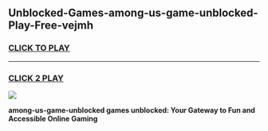 
## Unblocked-Games-among-us-game-unblocked-Play-Free-vejmh
<h3>
<a href="https://premium76.site?title=among-us-game-unblocked&ref=24M">CLICK TO PLAY</a></h3>
<hr>

<h3>
<a href="https://premium76.site?title=among-us-game-unblocked&ref=24M">CLICK 2 PLAY</a>
  
</h3>

<a href="https://premium76.site?title=among-us-game-unblocked&ref=24M"><img src="https://clearcache.store/games.png"></a>


**among-us-game-unblocked games unblocked: Your Gateway to Fun and Accessible Online Gaming**
